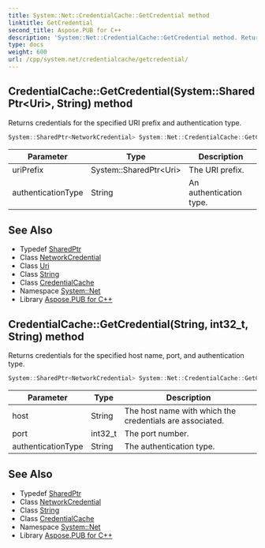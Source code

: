 ```yaml
---
title: System::Net::CredentialCache::GetCredential method
linktitle: GetCredential
second_title: Aspose.PUB for C++
description: 'System::Net::CredentialCache::GetCredential method. Returns credentials for the specified URI prefix and authentication type in C++.'
type: docs
weight: 600
url: /cpp/system.net/credentialcache/getcredential/
---
```

## CredentialCache::GetCredential(System::SharedPtr\<Uri\>, String) method


Returns credentials for the specified URI prefix and authentication type.

```cpp
System::SharedPtr<NetworkCredential> System::Net::CredentialCache::GetCredential(System::SharedPtr<Uri> uriPrefix, String authenticationType) override
```


| Parameter | Type | Description |
| --- | --- | --- |
| uriPrefix | System::SharedPtr\<Uri\> | The URI prefix. |
| authenticationType | String | An authentication type. |

## See Also

* Typedef [SharedPtr](../../../system/sharedptr/)
* Class [NetworkCredential](../../networkcredential/)
* Class [Uri](../../../system/uri/)
* Class [String](../../../system/string/)
* Class [CredentialCache](../)
* Namespace [System::Net](../../)
* Library [Aspose.PUB for C++](../../../)
## CredentialCache::GetCredential(String, int32_t, String) method


Returns credentials for the specified host name, port, and authentication type.

```cpp
System::SharedPtr<NetworkCredential> System::Net::CredentialCache::GetCredential(String host, int32_t port, String authenticationType) override
```


| Parameter | Type | Description |
| --- | --- | --- |
| host | String | The host name with which the credentials are associated. |
| port | int32_t | The port number. |
| authenticationType | String | The authentication type. |

## See Also

* Typedef [SharedPtr](../../../system/sharedptr/)
* Class [NetworkCredential](../../networkcredential/)
* Class [String](../../../system/string/)
* Class [CredentialCache](../)
* Namespace [System::Net](../../)
* Library [Aspose.PUB for C++](../../../)
